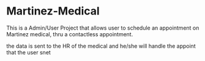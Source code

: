 # Martinez-Medical

This is a Admin/User Project that allows user to schedule an appointment on Martinez medical, thru a contactless appointment.

the data is sent to the HR of the medical and he/she will handle the appoint that the user snet
